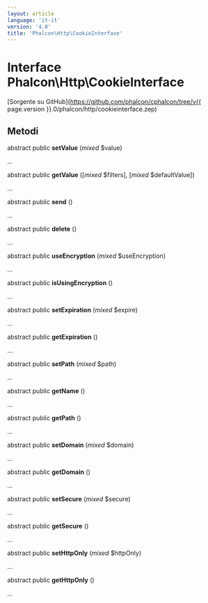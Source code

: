 ```yaml
---
layout: article
language: 'it-it'
version: '4.0'
title: 'Phalcon\Http\CookieInterface'
---
```

# Interface **Phalcon\Http\CookieInterface**

[Sorgente su GitHub](https://github.com/phalcon/cphalcon/tree/v{{ page.version }}.0/phalcon/http/cookieinterface.zep)

## Metodi

abstract public **setValue** (*mixed* $value)

...

abstract public **getValue** ([*mixed* $filters], [*mixed* $defaultValue])

...

abstract public **send** ()

...

abstract public **delete** ()

...

abstract public **useEncryption** (*mixed* $useEncryption)

...

abstract public **isUsingEncryption** ()

...

abstract public **setExpiration** (*mixed* $expire)

...

abstract public **getExpiration** ()

...

abstract public **setPath** (*mixed* $path)

...

abstract public **getName** ()

...

abstract public **getPath** ()

...

abstract public **setDomain** (*mixed* $domain)

...

abstract public **getDomain** ()

...

abstract public **setSecure** (*mixed* $secure)

...

abstract public **getSecure** ()

...

abstract public **setHttpOnly** (*mixed* $httpOnly)

...

abstract public **getHttpOnly** ()

...